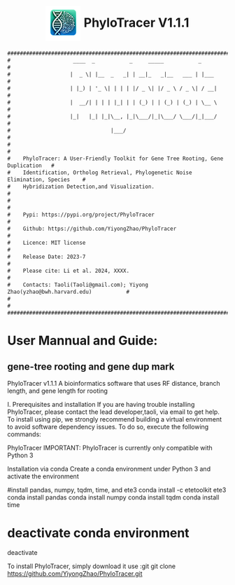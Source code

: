 
<div align="center">
  
# <img src="logo/PhyloTools_logo.png" width="80" height="80" align="center"> PhyloTracer V1.1.1 </div> 

```
#####################################################################################
#                    ____  _           _     _____           _                      #
#                   |  _ \| |__  _   _| | __|_   _|__   ___ | |___                  #
#                   | |_) | '_ \| | | | |/ _ \| |/ _ \ / _ \| / __|                 #
#                   |  __/| | | | |_| | | (_) | | (_) | (_) | \__ \                 #
#                   |_|   |_| |_|\__, |_|\___/|_|\___/ \___/|_|___/                 #
#                                |___/                                              #
#                                                                                   #
#    PhyloTracer: A User-Friendly Toolkit for Gene Tree Rooting, Gene Duplication   #
#    Identification, Ortholog Retrieval, Phylogenetic Noise Elimination, Species    #
#    Hybridization Detection,and Visualization.                                     #
#                                                                                   #
#    Pypi: https://pypi.org/project/PhyloTracer                                     #
#    Github: https://github.com/YiyongZhao/PhyloTracer                              #
#    Licence: MIT license                                                           #
#    Release Date: 2023-7                                                           #
#    Please cite: Li et al. 2024, XXXX.                                             #
#    Contacts: Taoli(Taoli@gmail.com); Yiyong Zhao(yzhao@bwh.harvard.edu)           #
#                                                                                   #
#####################################################################################
```


# User Mannual and Guide:
## gene-tree rooting and gene dup mark

PhyloTracer v1.1.1
A bioinformatics software that uses RF distance, branch length, and gene length for rooting

I. Prerequisites and installation
If you are having trouble installing PhyloTracer, please contact the lead developer,taoli, via email to get help.
To install using pip, we strongly recommend building a virtual environment to avoid software dependency issues. To do so, execute the following commands:

PhyloTracer
IMPORTANT: PhyloTracer is currently only compatible with Python 3

Installation via conda
Create a conda environment under Python 3 and activate the environment

#install pandas, numpy, tqdm, time, and ete3
conda install -c etetoolkit ete3
conda install pandas
conda install numpy
conda install tqdm
conda install time

# deactivate conda environment
deactivate

To install PhyloTracer, simply download it use :git
git clone https://github.com/YiyongZhao/PhyloTracer.git
